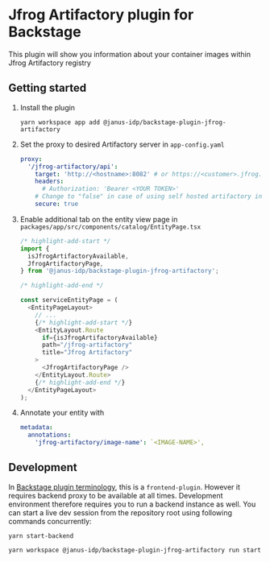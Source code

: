 # Jfrog Artifactory plugin for Backstage

This plugin will show you information about your container images within Jfrog Artifactory registry

## Getting started

1. Install the plugin

   ```console
   yarn workspace app add @janus-idp/backstage-plugin-jfrog-artifactory
   ```

2. Set the proxy to desired Artifactory server in `app-config.yaml`

   ```yaml title="app-config.yaml"
   proxy:
     '/jfrog-artifactory/api':
       target: 'http://<hostname>:8082' # or https://<customer>.jfrog.io
       headers:
         # Authorization: 'Bearer <YOUR TOKEN>'
       # Change to "false" in case of using self hosted artifactory instance with a self-signed certificate
       secure: true
   ```

3. Enable additional tab on the entity view page in `packages/app/src/components/catalog/EntityPage.tsx`

   ```ts title="packages/app/src/components/catalog/EntityPage.tsx"
   /* highlight-add-start */
   import {
     isJfrogArtifactoryAvailable,
     JfrogArtifactoryPage,
   } from '@janus-idp/backstage-plugin-jfrog-artifactory';

   /* highlight-add-end */

   const serviceEntityPage = (
     <EntityPageLayout>
       // ...
       {/* highlight-add-start */}
       <EntityLayout.Route
         if={isJfrogArtifactoryAvailable}
         path="/jfrog-artifactory"
         title="Jfrog Artifactory"
       >
         <JfrogArtifactoryPage />
       </EntityLayout.Route>
       {/* highlight-add-end */}
     </EntityPageLayout>
   );
   ```

4. Annotate your entity with

   ```yaml title="catalog-info.yaml"
   metadata:
     annotations:
       'jfrog-artifactory/image-name': `<IMAGE-NAME>',
   ```

## Development

In [Backstage plugin terminology](https://backstage.io/docs/local-dev/cli-build-system#package-roles), this is a `frontend-plugin`. However it requires backend proxy to be available at all times. Development environment therefore requires you to run a backend instance as well. You can start a live dev session from the repository root using following commands concurrently:

```console
yarn start-backend
```

```console
yarn workspace @janus-idp/backstage-plugin-jfrog-artifactory run start
```
